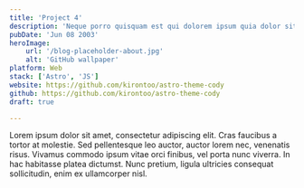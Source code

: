 ```yaml
---
title: 'Project 4'
description: 'Neque porro quisquam est qui dolorem ipsum quia dolor sit amet, consectetur, adipisci'
pubDate: 'Jun 08 2003'
heroImage:
    url: '/blog-placeholder-about.jpg'
    alt: 'GitHub wallpaper'
platform: Web
stack: ['Astro', 'JS']
website: https://github.com/kirontoo/astro-theme-cody
github: https://github.com/kirontoo/astro-theme-cody
draft: true

---
```


Lorem ipsum dolor sit amet, consectetur adipiscing elit. Cras faucibus a tortor at molestie. Sed pellentesque leo auctor, auctor lorem nec, venenatis risus. Vivamus commodo ipsum vitae orci finibus, vel porta nunc viverra. In hac habitasse platea dictumst. Nunc pretium, ligula ultricies consequat sollicitudin, enim ex ullamcorper nisl.
